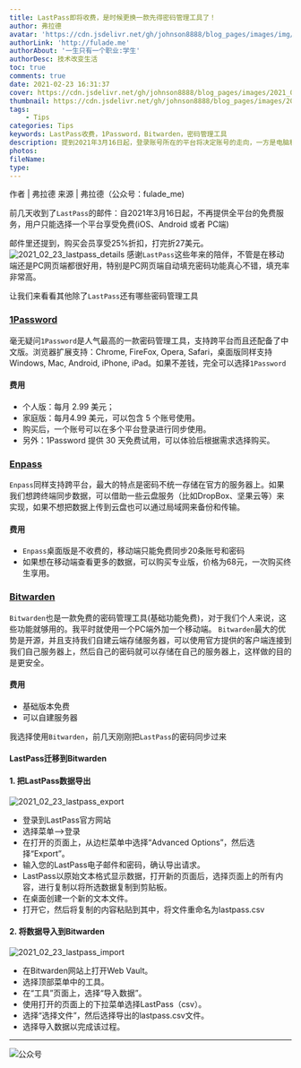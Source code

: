 ```yaml
---
title: LastPass即将收费，是时候更换一款先得密码管理工具了！
author: 弗拉德
avatar: 'https://cdn.jsdelivr.net/gh/johnson8888/blog_pages/images/img/avatar.jpg'
authorLink: 'http://fulade.me'
authorAbout: '一生只有一个职业:学生'
authorDesc: 技术改变生活
toc: true
comments: true
date: 2021-02-23 16:31:37
cover: https://cdn.jsdelivr.net/gh/johnson8888/blog_pages/images/2021_02_23_tips_lastpass.jpeg
thumbnail: https://cdn.jsdelivr.net/gh/johnson8888/blog_pages/images/2021_02_23_tips_lastpass.jpeg
tags:   
    - Tips
categories: Tips
keywords: LastPass收费，1Password，Bitwarden，密码管理工具
description: 提到2021年3月16日起，登录账号所在的平台将决定账号的走向，一方是电脑和笔记本端，一方是手机和平板端，全平台免费服务变成二选一（选了一方就不能使用另外一方了）。 
photos:
fileName:
type:
---
```


作者 | 弗拉德
来源 | 弗拉德（公众号：fulade_me)

前几天收到了`LastPass`的邮件：自2021年3月16日起，不再提供全平台的免费服务，用户只能选择一个平台享受免费(iOS、Android 或者 PC端)

邮件里还提到，购买会员享受25%折扣，打完折27美元。
![2021_02_23_lastpass_details](https://cdn.jsdelivr.net/gh/johnson8888/blog_pages/images/2021_02_23_lastpass_details.png)
感谢`LastPass`这些年来的陪伴，不管是在移动端还是PC网页端都很好用，特别是PC网页端自动填充密码功能真心不错，填充率非常高。

让我们来看看其他除了`LastPass`还有哪些密码管理工具

### [1Password](https://1password.com/sign-up/)
毫无疑问`1Password`是人气最高的一款密码管理工具，支持跨平台而且还配备了中文版。浏览器扩展支持：Chrome, FireFox, Opera, Safari，桌面版同样支持 Windows, Mac, Android, iPhone, iPad。如果不差钱，完全可以选择`1Password`

#### 费用
- 个人版：每月 2.99 美元；
- 家庭版：每月4.99 美元，可以包含 5 个账号使用。
- 购买后，一个账号可以在多个平台登录进行同步使用。
- 另外：1Password 提供 30 天免费试用，可以体验后根据需求选择购买。



### [Enpass](https://www.enpass.io/)
`Enpass`同样支持跨平台，最大的特点是密码不统一存储在官方的服务器上。如果我们想跨终端同步数据，可以借助一些云盘服务（比如DropBox、坚果云等）来实现，如果不想把数据上传到云盘也可以通过局域网来备份和传输。
#### 费用
- `Enpass`桌面版是不收费的，移动端只能免费同步20条账号和密码
- 如果想在移动端查看更多的数据，可以购买专业版，价格为68元，一次购买终生享用。



### [Bitwarden](https://bitwarden.com/pricing/)
`Bitwarden`也是一款免费的密码管理工具(基础功能免费)，对于我们个人来说，这些功能就够用的。我平时就使用一个PC端外加一个移动端。
`Bitwarden`最大的优势是开源，并且支持我们自建云端存储服务器，可以使用官方提供的客户端连接到我们自己服务器上，然后自己的密码就可以存储在自己的服务器上，这样做的目的是更安全。

#### 费用
- 基础版本免费
- 可以自建服务器



我选择使用`Bitwarden`，前几天刚刚把`LastPass`的密码同步过来
#### LastPass迁移到Bitwarden

#### 1. 把LastPass数据导出

![2021_02_23_lastpass_export](https://cdn.jsdelivr.net/gh/johnson8888/blog_pages/images/2021_02_23_lastpass_export.png)

- 登录到LastPass官方网站
- 选择菜单——>登录 
- 在打开的页面上，从边栏菜单中选择“Advanced Options”，然后选择“Export”。
- 输入您的LastPass电子邮件和密码，确认导出请求。
- LastPass以原始文本格式显示数据，打开新的页面后，选择页面上的所有内容，进行复制以将所选数据复制到剪贴板。
- 在桌面创建一个新的文本文件。
- 打开它，然后将复制的内容粘贴到其中，将文件重命名为lastpass.csv

#### 2. 将数据导入到Bitwarden

![2021_02_23_lastpass_import](https://cdn.jsdelivr.net/gh/johnson8888/blog_pages/images/2021_02_23_lastpass_import.png)

- 在Bitwarden网站上打开Web Vault。
- 选择顶部菜单中的工具。
- 在“工具”页面上，选择“导入数据”。
- 使用打开的页面上的下拉菜单选择LastPass（csv）。
- 选择“选择文件”，然后选择导出的lastpass.csv文件。
- 选择导入数据以完成该过程。

***  
![公众号](https://cdn.jsdelivr.net/gh/johnson8888/blog_pages/images/page_footer.jpg)